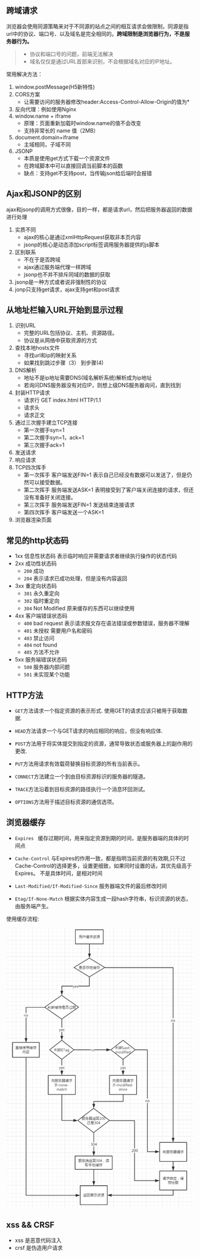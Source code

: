 ## 跨域请求

浏览器会使用同源策略来对于不同源的站点之间的相互请求会做限制，同源是指url中的协议、端口号、以及域名是完全相同的。**跨域限制是浏览器行为，不是服务器行为。**
> * 协议和端口号的问题，前端无法解决
> * 域名仅仅是通过URL首部来识别，不会根据域名对应的IP地址。


常用解决方法：

1. window.postMessage(H5新特性)
2. CORS方案
	* 让需要访问的服务器修改header:Access-Control-Allow-Origin的值为* 
3. 反向代理：例如使用Nginx
4. window.name + iframe 
	* 原理：页面重新加载时window.name的值不会改变
	* 支持非常长的 name 值（2MB）
5. document.domain+iframe 
	* 主域相同，子域不同
6. JSONP
	* 本质是使用get方式下载一个资源文件
	* 在跨域脚本中可以直接回调当前脚本的函数
	* 缺点：支持get不支持post，当传输json给后端时会报错


## Ajax和JSONP的区别
ajax和jsonp的调用方式很像，目的一样，都是请求url，然后把服务器返回的数据进行处理

1. 实质不同
	* ajax的核心是通过xmlHttpRequest获取非本页内容
	* jsonp的核心是动态添加script标签调用服务器提供的js脚本
2. 区别联系
	* 不在于是否跨域
	* ajax通过服务端代理一样跨域
	* jsonp也不并不排斥同域的数据的获取
3. jsonp是一种方式或者说非强制性的协议
4. jonp只支持get请求，ajax支持get和post请求

## 从地址栏输入URL开始到显示过程
1. 识别URL
	* 完整的URL包括协议、主机、资源路径。
	* 协议是从网络中获取资源的方式 
2. 查找本地hosts文件
	* 寻找url和ip的映射关系
	* 如果找到跳过步骤（3） 到步骤(4) 
3. DNS解析
	* 地址不是ip地址需要DNS(域名解析系统)解析成为ip地址
	* 若询问DNS服务器没有对应IP，则想上级DNS服务器询问，直到找到
4. 封装HTTP请求
	* 请求行 GET index.html HTTP/1.1
	* 请求头
	* 请求正文 
5. 通过三次握手建立TCP连接
	* 第一次握手syn=1
	* 第二次握手syn=1，ack=1
	* 第三次握手ack=1 
6. 发送请求
7. 响应请求
8. TCP四次挥手
	* 第一次挥手 客户端发送FIN=1 表示自己已经没有数据可以发送了，但是仍然可以接受数据。 
	* 第二次挥手 服务端发送ASK=1 表明接受到了客户端关闭连接的请求，但还没有准备好关闭连接。
	* 第三次挥手 服务端发送FIN=1 发送结束连接请求
	* 第四次挥手 客户端发送一个ASK=1 
9. 浏览器渲染页面

## 常见的http状态码
* 1xx 信息性状态码 表示临时响应并需要请求者继续执行操作的状态代码
* 2xx 成功性状态码
	*  `200` 成功
	*  `204` 表示请求已成功处理，但是没有内容返回
* 3xx 重定向状态码
	* `301` 永久重定向
	* `302` 临时重定向
	* `304` Not Modified 原来缓存的东西可以继续使用  
* 4xx 客户端错误状态码
	* `400` bad request 表示请求报文存在语法错误或参数错误，服务器不理解 
	* `401` 未授权  需要用户名和密码
	* `403` 禁止访问
	* `404` not found
	* `405`  方法不允许
* 5xx 服务端错误状态码
	* `500` 服务器内部问题
	* `501` 未实现某个功能

## HTTP方法
* `GET`方法请求一个指定资源的表示形式. 使用GET的请求应该只被用于获取数据. 


* `HEAD`方法请求一个与GET请求的响应相同的响应，但没有响应体.
* `POST`方法用于将实体提交到指定的资源，通常导致状态或服务器上的副作用的更改.
* `PUT`方法用请求有效载荷替换目标资源的所有当前表示。


* `CONNECT`方法建立一个到由目标资源标识的服务器的隧道。
* `TRACE`方法沿着到目标资源的路径执行一个消息环回测试。
* `OPTIONS`方法用于描述目标资源的通信选项。

## 浏览器缓存
* `Expires ` 缓存过期时间，用来指定资源到期的时间，是服务器端的具体的时间点


* `Cache-Control` 与Expires的作用一致，都是指明当前资源的有效期,只不过Cache-Control的选择更多，设置更细致，如果同时设置的话，其优先级高于Expires。 不是具体时间，是相对时间


* `Last-Modified/If-Modified-Since` 服务器端文件的最后修改时间


* `Etag/If-None-Match`   根据实体内容生成一段hash字符串，标识资源的状态，由服务端产生。

使用缓存流程:

![](img/1.png)

## xss && CRSF
*  xss 是恶意代码注入
*  crsf 是伪造用户请求
